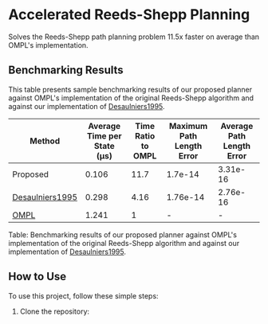 # Accelerated Reeds-Shepp Planning

Solves the Reeds-Shepp path planning problem 11.5x faster on average than OMPL's implementation. 

## Benchmarking Results

This table presents sample benchmarking results of our proposed planner against OMPL's implementation of the original Reeds-Shepp algorithm and against our implementation of [Desaulniers1995].

| Method                        | Average Time per State (µs) | Time Ratio to OMPL | Maximum Path Length Error | Average Path Length Error |
|-------------------------------|-----------------------------------------------|--------------------|---------------------------|---------------------------|
| Proposed                      | 0.106                                         | 11.7               | 1.7e-14             | 3.31e-16            |
| [Desaulniers1995]             | 0.298                                         | 4.16               | 1.76e-14            | 2.76e-16            |
| [OMPL]                        | 1.241                                         | 1                  | -                         | -                         |

Table: Benchmarking results of our proposed planner against OMPL's implementation of the original Reeds-Shepp algorithm and against our implementation of [Desaulniers1995].

[Desaulniers1995]: https://ieeexplore.ieee.org/document/478429
[OMPL]: https://ompl.kavrakilab.org/ReedsSheppStateSpace_8cpp_source.html

## How to Use

To use this project, follow these simple steps:

1. Clone the repository:

